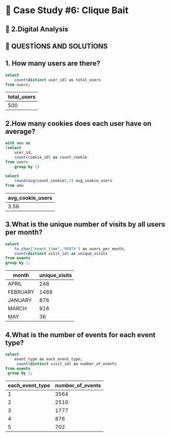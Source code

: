  # 📌 Case Study #6: Clique Bait

## 📌 2.Digital Analysis

 ## 📌 QUESTİONS AND SOLUTİONS 

## 1. How many users are there?

```sql
select 
    count(distinct user_id) as total_users 
from users;
```
| total_users |
|-------------|
|         500 |

## 2.How many cookies does each user have on average?

```sql
with aeu as 
(select 
	user_id,
	count(cookie_id) as count_cookie
from users	
	group by 1)
	
select 	
	round(avg(count_cookie),2) avg_cookie_users
from aeu
```

| avg_cookie_users |
|------------------|
|             3.56 |

## 3.What is the unique number of visits by all users per month?

```sql
select 
	to_char("event_time",'MONTH') as users_per_month,
	count(distinct visit_id) as unique_visits 
from events 
group by 1;
```
|   month   | unique_visits |
|-----------|---------------|
|  APRIL    |           248 |
|  FEBRUARY |          1488 |
|  JANUARY  |           876 |
|  MARCH    |           916 |
|  MAY      |            36 |

## 4.What is the number of events for each event type?

```sql
select 	
    event_type as each_event_type,
     count(distinct visit_id) as number_of_events
from events 
 group by 1;
```
| each_event_type | number_of_events |
|-----------------|------------------|
|               1 |             3564 |
|               2 |             2510 |
|               3 |             1777 |
|               4 |              876 |
|               5 |              702 |
